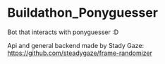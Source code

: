 # Buildathon_Ponyguesser
 Bot that interacts with ponyguesser :D

 Api and general backend made by Stady Gaze: https://github.com/steadygaze/frame-randomizer
